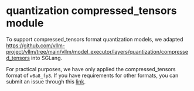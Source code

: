 # quantization compressed_tensors module

To support compressed_tensors format quantization models, we adapted https://github.com/vllm-project/vllm/tree/main/vllm/model_executor/layers/quantization/compressed_tensors into SGLang.


For practical purposes, we have only applied the compressed_tensors format of `w8a8_fp8`. If you have requirements for other formats, you can submit an issue through this [link](https://github.com/sgl-project/sglang/issues).
